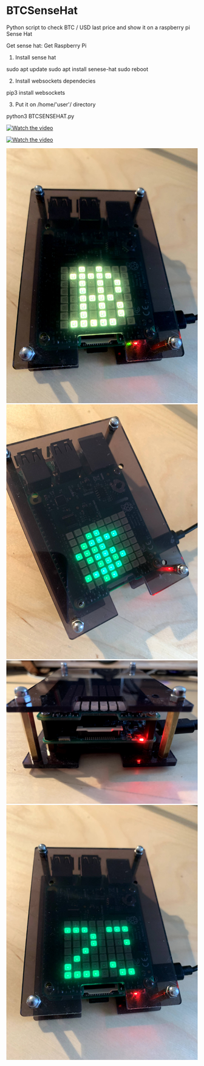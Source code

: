 # BTCSenseHat
Python script to check BTC / USD last price and show it on a raspberry pi Sense Hat

Get sense hat: 
Get Raspberry Pi 

1. Install sense hat

sudo apt update
sudo apt install senese-hat
sudo reboot

2. Install websockets dependecies

pip3 install websockets

3. Put it on    /home/'user'/    directory

python3 BTCSENSEHAT.py


[![Watch the video](https://img.youtube.com/vi/6tJn6tiZt7Y/maxresdefault.jpg)](https://youtu.be/6tJn6tiZt7Y)

[![Watch the video](https://img.youtube.com/vi/Pa0huNfDCEU/maxresdefault.jpg)](https://youtu.be/Pa0huNfDCEU)



![BTC Sense Hat](IMG_1341.jpg)
![BTC Sense Hat](IMG_1332.jpg)
![BTC Sense Hat](IMG_1335.jpg)
![BTC Sense Hat](IMG_1343.jpg)

